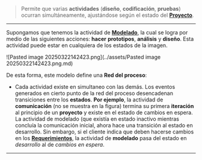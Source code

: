 > Permite que varias **actividades** (**diseño**, **codificación**, **pruebas**) ocurran simultáneamente, ajustándose según el estado del **[Proyecto](../assets/Proyecto.md)**. 
****

Supongamos que tenemos la actividad de **[Modelado](../assets/Modelado.md)**, la cual se logra por medio de las siguientes acciones: **hacer** **prototipos**, **análisis** y **diseño**. 
Esta actividad puede estar en cualquiera de los estados de la imagen.

![Pasted image 20250322142423.png](../assets/Pasted image 20250322142423.png.md)

De esta forma, este modelo define una **Red del proceso**:
- Cada actividad existe en simultaneo con las demás. Los eventos generados en cierto punto de la red del proceso desencadenan transiciones entre los **estados**.
**Por ejemplo**, la actividad de **comunicación** (no se muestra en la figura) termina su primera **iteración** al principio de un **proyecto** y existe en el estado de cambios en espera. La actividad de modelado (que existía en estado inactivo mientras concluía la comunicación inicial, ahora hace una transición al estado en desarrollo. Sin embargo, si el cliente indica que deben hacerse cambios en los **[Requerimientos](../assets/Requerimientos.md)**, la actividad de **modelado** pasa del estado en *desarrollo* al de *cambios en espera*.
****

